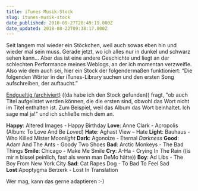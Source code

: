 ```yaml
---
title: iTunes Musik-Stock
slug: itunes-musik-stock
date_published: 2010-09-27T20:49:19.000Z
date_updated: 2018-08-22T09:38:17.000Z
---
```


Seit langem mal wieder ein Stöckchen, weil auch sowas eben hin und wieder mal sein muss. Gerade jetzt, wo ich alles nur in dunkel und schwarz sehen kann... Aber das ist eine andere Geschichte und liegt an der schlechten Performance meines Weblogs, an der ich momentan verzweifle. Also wie dem auch sei, hier ein Stock der folgendermaßen funktioniert: “Die folgenden Wörter in der iTunes-Library suchen und den ersten Song aufschreiben, der auftaucht.”

[Endgueltig (archiviert)](http://web.archive.org/web/20100918214751/http://www.endgueltig.com:80/2010/09/17/zeitvertreibung-mit-itunes/) ((da habe ich den Stock gefunden)) fragt, "ob auch Titel aufgelistet werden können, die die ersten sind, obwohl das Wort nicht im Titel enthalten ist. Zum Beispiel, weil das Album das Wort beinhaltet. Ich sage mal ja!" und ich schließe mich dem an.

**Happy**: Altered Images - Happy Birthday
**Love**: Anne Clark - Acropolis (Album: To Love And Be *Love*d)
**Hate**: Aghast View – Hate
**Light**: Bauhaus - Who Killed Mister Moon*light*
**Dark**: Agonoize - Eternal *Darkness*
**Good**: Adam And The Ants - Goody Two Shoes
**Bad**: Arctic Monkeys - The Bad Things
**Smile**: Chicago - Make Me Smile
**Cry**: A-Ha - Crying In The Rain ((is mir n bissel peinlich, fast als wenn man DeMo hätte))
**Boy**: Ad Libs - The Boy From New York City
**Sad**: Cat Rapes Dog - To Bad To Feel Sad
**Lost**:Apoptygma Berzerk - Lost In Translation

Wer mag, kann das gerne adaptieren :-)
